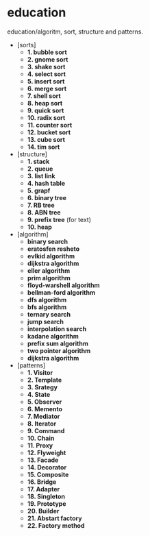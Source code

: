 # education
education/algoritm, sort, structure and patterns. 
- [sorts]
    + **1. bubble sort**
    + **2. gnome sort**
    + **3. shake sort**
    + **4. select sort**
    + **5. insert sort**
    + **6. merge sort**
    + **7. shell sort**
    + **8. heap sort**
    + **9. quick sort**
    + **10. radix sort**
    + **11. counter sort**
    + **12. bucket sort**
    + **13. cube sort**
    + **14. tim sort**
- [structure]
  + **1. stack**
  + **2. queue**
  + **3. list link**
  + **4. hash table**
  + **5. grapf**
  + **6. binary tree**
  + **7. RB tree**
  + **8. ABN tree**
  + **9. prefix tree** (for text)
  + **10. heap**
- [algorithm]
  + **binary search**
  + **eratosfen resheto**
  + **evlkid algorithm**
  + **dijkstra algorithm**
  + **eller algorithm**
  + **prim algorithm**
  + **floyd-warshell algorithm**
  + **bellman-ford algorithm**
  + **dfs algorithm**
  + **bfs algorithm**
  + **ternary search**
  + **jump search**
  + **interpolation search**
  + **kadane algorithm**
  + **prefix sum algorithm**
  + **two pointer algorithm**
  + **dijkstra algorithm**
- [patterns]
  + **1. Visitor**
  + **2. Template**
  + **3. Srategy**
  + **4. State**
  + **5. Observer**
  + **6. Memento**
  + **7. Mediator**
  + **8. Iterator**
  + **9. Command**
  + **10. Chain**
  + **11. Proxy**
  + **12. Flyweight**
  + **13. Facade**
  + **14. Decorator**
  + **15. Composite**
  + **16. Bridge**
  + **17. Adapter**
  + **18. Singleton**
  + **19. Prototype**
  + **20. Builder**
  + **21. Abstart factory**
  + **22. Factory method**
